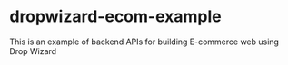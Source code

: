 # dropwizard-ecom-example
This is an example of backend APIs for building E-commerce web using Drop Wizard 
